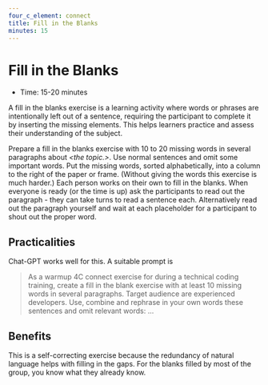 ```yaml
---
four_c_element: connect
title: Fill in the Blanks
minutes: 15
---
```


# Fill in the Blanks

- Time: 15-20 minutes

A fill in the blanks exercise is a learning activity where words or phrases are intentionally left out of a sentence, requiring the participant to complete it by inserting the missing elements. This helps learners practice and assess their understanding of the subject.

Prepare a fill in the blanks exercise with 10 to 20 missing words in several paragraphs about _\<the topic.\>_. Use normal sentences and omit some important words. Put the missing words, sorted alphabetically, into a column to the right of the paper or frame. (Without giving the words this exercise is much harder.) Each person works on their own to fill in the blanks. When everyone is ready (or the time is up) ask the participants to read out the paragraph - they can take turns to read a sentence each. Alternatively read out the paragraph yourself and wait at each placeholder for a participant to shout out the proper word.

## Practicalities

Chat-GPT works well for this. A suitable prompt is

> As a warmup 4C connect exercise for during a technical coding training, create a fill in the blank exercise with at least 10 missing words in several paragraphs. Target audience are experienced developers. Use, combine and rephrase in your own words these sentences and omit relevant words: ...

## Benefits

This is a self-correcting exercise because the redundancy of natural language helps with filling in the gaps. For the blanks filled by most of the group, you know what they already know.
